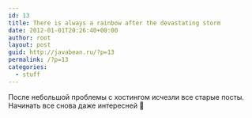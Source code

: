 ```yaml
---
id: 13
title: There is always a rainbow after the devastating storm
date: 2012-01-01T20:26:40+00:00
author: root
layout: post
guid: http://javabean.ru/?p=13
permalink: /?p=13
categories:
  - stuff
---
```

После небольшой проблемы с хостингом исчезли все старые посты. Начинать все снова даже интересней 🙂